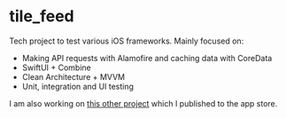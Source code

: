 # tile_feed
Tech project to test various iOS frameworks. Mainly focused on:

- Making API requests with Alamofire and caching data with CoreData
- SwiftUI + Combine
- Clean Architecture + MVVM
- Unit, integration and UI testing

I am also working on [this other project](https://github.com/BlanesP/simple_investment_tracker) which I published to the app store.
